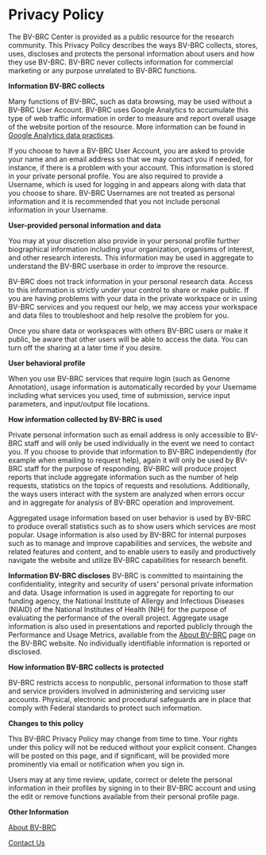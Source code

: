 # Privacy Policy

The BV-BRC Center is provided as a public resource for the research community. This Privacy Policy describes the ways BV-BRC collects, stores, uses, discloses and protects the personal information about users and how they use BV-BRC. BV-BRC never collects information for commercial marketing or any purpose unrelated to BV-BRC functions.

**Information BV-BRC collects**

Many functions of BV-BRC, such as data browsing, may be used without a BV-BRC User Account. BV-BRC uses Google Analytics to accumulate this type of web traffic information in order to measure and report overall usage of the website portion of the resource. More information can be found in [Google Analytics data practices](https://support.google.com/analytics/answer/6004245?hl=en). 

If you choose to have a BV-BRC User Account, you are asked to provide your name and an email address so that we may contact you if needed, for instance, if there is a problem with your account. This information is stored in your private personal profile. You are also required to provide a Username, which is used for logging in and appears along with data that you choose to share. BV-BRC Usernames are not treated as personal information and it is recommended that you not include personal information in your Username.

**User-provided personal information and data**

You may at your discretion also provide in your personal profile further biographical information including your organization, organisms of interest, and other research interests. This information may be used in aggregate to understand the BV-BRC userbase in order to improve the resource.

BV-BRC does not track information in your personal research data. Access to this information is strictly under your control to share or make public. If you are having problems with your data in the private workspace or in using BV-BRC services and you request our help, we may access your workspace and data files to troubleshoot and help resolve the problem for you.

Once you share data or workspaces with others BV-BRC users or make it public, be aware that other users will be able to access the data. You can turn off the sharing at a later time if you desire.

**User behavioral profile**

When you use BV-BRC services that require login (such as Genome Annotation), usage information is automatically recorded by your Username including what services you used, time of submission, service input parameters, and input/output file locations.

**How information collected by BV-BRC is used**

Private personal information such as email address is only accessible to BV-BRC staff and will only be used individually in the event we need to contact you. If you choose to provide that information to BV-BRC independently (for example when emailing to request help), again it will only be used by BV-BRC staff for the purpose of responding. BV-BRC will produce project reports that include aggregate information such as the number of help requests, statistics on the topics of requests and resolutions. Additionally, the ways users interact with the system are analyzed when errors occur and in aggregate for analysis of BV-BRC operation and improvement.

Aggregated usage information based on user behavior is used by BV-BRC to produce overall statistics such as to show users which services are most popular. Usage information is also used by BV-BRC for internal purposes such as to manage and improve capabilities and services, the website and related features and content, and to enable users to easily and productively navigate the website and utilize BV-BRC capabilities for research benefit.

**Information BV-BRC discloses**
BV-BRC is committed to maintaining the confidentiality, integrity and security of users’ personal private information and data. Usage information is used in aggregate for reporting to our funding agency, the National Institute of Allergy and Infectious Diseases (NIAID) of the National Institutes of Health (NIH) for the purpose of evaluating the performance of the overall project. Aggregate usage information is also used in presentations and reported publicly through the Performance and Usage Metrics, available from the [About BV-BRC](https://www.bv-brc.org/about) page on the BV-BRC website. No individually identifiable information is reported or disclosed.

**How information BV-BRC collects is protected**

BV-BRC restricts access to nonpublic, personal information to those staff and service providers involved in administering and servicing user accounts. Physical, electronic and procedural safeguards are in place that comply with Federal standards to protect such information.

**Changes to this policy**

This BV-BRC Privacy Policy may change from time to time. Your rights under this policy will not be reduced without your explicit consent. Changes will be posted on this page, and if significant, will be provided more prominently via email or notification when you sign in.

Users may at any time review, update, correct or delete the personal information in their profiles by signing in to their BV-BRC account and using the edit or remove functions available from their personal profile page.

**Other Information**

[About BV-BRC](https://www.bv-brc.org/about) 

[Contact Us](https://www.bv-brc.org/contact) 

